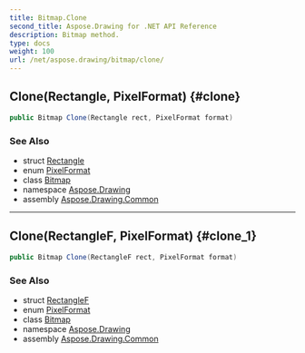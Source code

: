 ```yaml
---
title: Bitmap.Clone
second_title: Aspose.Drawing for .NET API Reference
description: Bitmap method. 
type: docs
weight: 100
url: /net/aspose.drawing/bitmap/clone/
---
```

## Clone(Rectangle, PixelFormat) {#clone}

```csharp
public Bitmap Clone(Rectangle rect, PixelFormat format)
```

### See Also

* struct [Rectangle](../../rectangle/)
* enum [PixelFormat](../../../aspose.drawing.imaging/pixelformat/)
* class [Bitmap](../)
* namespace [Aspose.Drawing](../../bitmap/)
* assembly [Aspose.Drawing.Common](../../../)

---

## Clone(RectangleF, PixelFormat) {#clone_1}

```csharp
public Bitmap Clone(RectangleF rect, PixelFormat format)
```

### See Also

* struct [RectangleF](../../rectanglef/)
* enum [PixelFormat](../../../aspose.drawing.imaging/pixelformat/)
* class [Bitmap](../)
* namespace [Aspose.Drawing](../../bitmap/)
* assembly [Aspose.Drawing.Common](../../../)


